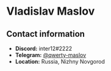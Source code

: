 # Vladislav Maslov
## Contact information
- **Discord:** inter12#2222
- **Telegram:** [@qwerty-maslov](https://t.me/qwerty_maslov)
- **Location:** Russia, Nizhny Novgorod
